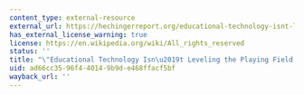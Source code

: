```yaml
---
content_type: external-resource
external_url: https://hechingerreport.org/educational-technology-isnt-leveling-playing-field/#:~:text=While%20technology%20has%20often%20been,school%2Dready%20and%20the%20less%2D
has_external_license_warning: true
license: https://en.wikipedia.org/wiki/All_rights_reserved
status: ''
title: "\"Educational Technology Isn\u2019t Leveling the Playing Field.\""
uid: ad66cc35-96f4-4014-9b9d-e468ffacf5bf
wayback_url: ''
---
```

